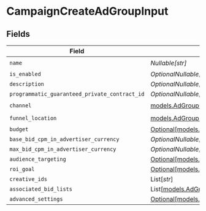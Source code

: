 # CampaignCreateAdGroupInput


## Fields

| Field                                                                                                                  | Type                                                                                                                   | Required                                                                                                               | Description                                                                                                            |
| ---------------------------------------------------------------------------------------------------------------------- | ---------------------------------------------------------------------------------------------------------------------- | ---------------------------------------------------------------------------------------------------------------------- | ---------------------------------------------------------------------------------------------------------------------- |
| `name`                                                                                                                 | *Nullable[str]*                                                                                                        | :heavy_check_mark:                                                                                                     | N/A                                                                                                                    |
| `is_enabled`                                                                                                           | *OptionalNullable[bool]*                                                                                               | :heavy_minus_sign:                                                                                                     | N/A                                                                                                                    |
| `description`                                                                                                          | *OptionalNullable[str]*                                                                                                | :heavy_minus_sign:                                                                                                     | N/A                                                                                                                    |
| `programmatic_guaranteed_private_contract_id`                                                                          | *OptionalNullable[str]*                                                                                                | :heavy_minus_sign:                                                                                                     | N/A                                                                                                                    |
| `channel`                                                                                                              | [models.AdGroupChannel](../models/adgroupchannel.md)                                                                   | :heavy_check_mark:                                                                                                     | N/A                                                                                                                    |
| `funnel_location`                                                                                                      | [models.AdGroupFunnelLocation](../models/adgroupfunnellocation.md)                                                     | :heavy_check_mark:                                                                                                     | N/A                                                                                                                    |
| `budget`                                                                                                               | [Optional[models.AdGroupBudgetInput]](../models/adgroupbudgetinput.md)                                                 | :heavy_minus_sign:                                                                                                     | N/A                                                                                                                    |
| `base_bid_cpm_in_advertiser_currency`                                                                                  | *OptionalNullable[float]*                                                                                              | :heavy_minus_sign:                                                                                                     | N/A                                                                                                                    |
| `max_bid_cpm_in_advertiser_currency`                                                                                   | *OptionalNullable[float]*                                                                                              | :heavy_minus_sign:                                                                                                     | N/A                                                                                                                    |
| `audience_targeting`                                                                                                   | [Optional[models.AdGroupAudienceTargetingInput]](../models/adgroupaudiencetargetinginput.md)                           | :heavy_minus_sign:                                                                                                     | N/A                                                                                                                    |
| `roi_goal`                                                                                                             | [Optional[models.AdGroupRoiGoalInput]](../models/adgrouproigoalinput.md)                                               | :heavy_minus_sign:                                                                                                     | N/A                                                                                                                    |
| `creative_ids`                                                                                                         | List[*str*]                                                                                                            | :heavy_minus_sign:                                                                                                     | N/A                                                                                                                    |
| `associated_bid_lists`                                                                                                 | List[[models.AdGroupAssociateBidListInput](../models/adgroupassociatebidlistinput.md)]                                 | :heavy_minus_sign:                                                                                                     | N/A                                                                                                                    |
| `advanced_settings`                                                                                                    | [Optional[models.CampaignCreateAdGroupAdvancedSettingsInput]](../models/campaigncreateadgroupadvancedsettingsinput.md) | :heavy_minus_sign:                                                                                                     | N/A                                                                                                                    |